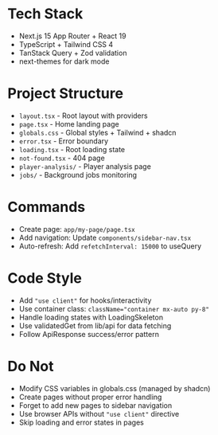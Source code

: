 # Tech Stack
- Next.js 15 App Router + React 19
- TypeScript + Tailwind CSS 4
- TanStack Query + Zod validation
- next-themes for dark mode

# Project Structure
- `layout.tsx` - Root layout with providers
- `page.tsx` - Home landing page
- `globals.css` - Global styles + Tailwind + shadcn
- `error.tsx` - Error boundary
- `loading.tsx` - Root loading state
- `not-found.tsx` - 404 page
- `player-analysis/` - Player analysis page
- `jobs/` - Background jobs monitoring

# Commands
- Create page: `app/my-page/page.tsx`
- Add navigation: Update `components/sidebar-nav.tsx`
- Auto-refresh: Add `refetchInterval: 15000` to useQuery

# Code Style
- Add `"use client"` for hooks/interactivity
- Use container class: `className="container mx-auto py-8"`
- Handle loading states with LoadingSkeleton
- Use validatedGet from lib/api for data fetching
- Follow ApiResponse<T> success/error pattern

# Do Not
- Modify CSS variables in globals.css (managed by shadcn)
- Create pages without proper error handling
- Forget to add new pages to sidebar navigation
- Use browser APIs without `"use client"` directive
- Skip loading and error states in pages
